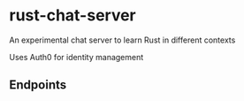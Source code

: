 # rust-chat-server
An experimental chat server to learn Rust in different contexts

Uses Auth0 for identity management

## Endpoints

